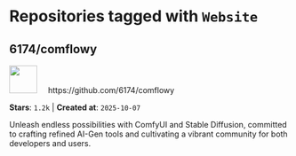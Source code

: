 # Repositories tagged with `Website`


## 6174/comflowy


<a href='https://github.com/6174/comflowy'>
<img src="https://avatars.githubusercontent.com/u/3872872?v=4" width="50" height="50"></a> &nbsp; &nbsp; https://github.com/6174/comflowy

**Stars**: `1.2k` | **Created at**: `2025-10-07`


Unleash endless possibilities with ComfyUI and Stable Diffusion, committed to crafting refined AI-Gen tools and cultivating a vibrant community for both developers and users. 
